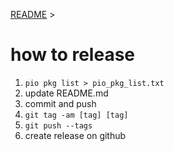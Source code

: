 [README](../README.md) >

how to release
==============

1. `pio pkg list > pio_pkg_list.txt`
2. update README.md
3. commit and push
4. `git tag -am [tag] [tag]`
5. `git push --tags`
6. create release on github
